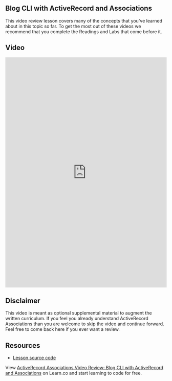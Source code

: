 ## Blog CLI with ActiveRecord and Associations 

This video review lesson covers many of the concepts that you've learned about in this topic so far. To get the most out of these videos we recommend that you complete the Readings and Labs that come before it. 

## Video
<iframe width="100%" height="720" src="https://www.youtube.com/embed/ZfJ1rqFcNFU?rel=0&amp;showinfo=0" frameborder="0" allowfullscreen></iframe>

## Disclaimer
This video is meant as optional supplemental material to augment the written curriculum. If you feel you already understand ActiveRecord Associations than you are welcome to skip the video and continue forward. Feel free to come back here if you ever want a review.

## Resources
- [Lesson source code](https://github.com/aviflombaum/blog_cli)

<p class='util--hide'>View <a href='https://learn.co/lessons/activerecord-associations-video-review-blog-cli-with-activerecord-and-associations'>ActiveRecord Associations Video Review: Blog CLI with ActiveRecord and Associations</a> on Learn.co and start learning to code for free.</p>
